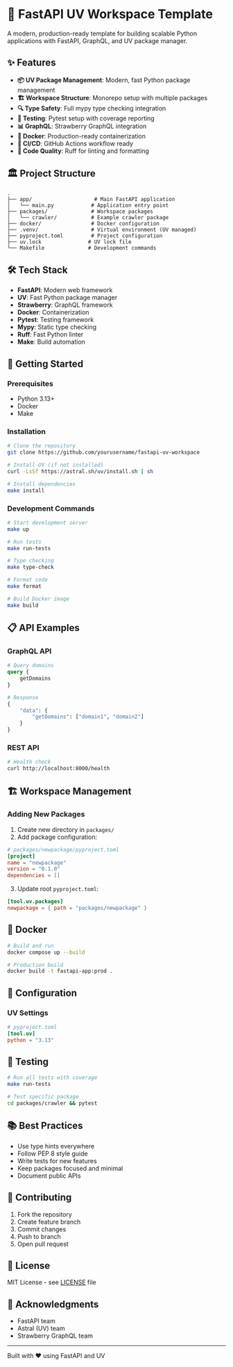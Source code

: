 # 🚀 FastAPI UV Workspace Template

A modern, production-ready template for building scalable Python applications with FastAPI, GraphQL, and UV package manager.

## ✨ Features

- **📦 UV Package Management**: Modern, fast Python package management
- **🏗️ Workspace Structure**: Monorepo setup with multiple packages
- **🔍 Type Safety**: Full mypy type checking integration
- **🧪 Testing**: Pytest setup with coverage reporting
- **📊 GraphQL**: Strawberry GraphQL integration
- **🐳 Docker**: Production-ready containerization
- **🔄 CI/CD**: GitHub Actions workflow ready
- **📝 Code Quality**: Ruff for linting and formatting

## 🏛️ Project Structure

```
.
├── app/                    # Main FastAPI application
│   └── main.py            # Application entry point
├── packages/              # Workspace packages
│   └── crawler/           # Example crawler package
├── docker/                # Docker configuration
├── .venv/                 # Virtual environment (UV managed)
├── pyproject.toml         # Project configuration
├── uv.lock               # UV lock file
└── Makefile              # Development commands
```

## 🛠️ Tech Stack

- **FastAPI**: Modern web framework
- **UV**: Fast Python package manager
- **Strawberry**: GraphQL framework
- **Docker**: Containerization
- **Pytest**: Testing framework
- **Mypy**: Static type checking
- **Ruff**: Fast Python linter
- **Make**: Build automation

## 🚦 Getting Started

### Prerequisites

- Python 3.13+
- Docker
- Make

### Installation

```bash
# Clone the repository
git clone https://github.com/yourusername/fastapi-uv-workspace

# Install UV (if not installed)
curl -LsSf https://astral.sh/uv/install.sh | sh

# Install dependencies
make install
```

### Development Commands

```bash
# Start development server
make up

# Run tests
make run-tests

# Type checking
make type-check

# Format code
make format

# Build Docker image
make build
```

## 📋 API Examples

### GraphQL API

```graphql
# Query domains
query {
    getDomains
}

# Response
{
    "data": {
        "getDomains": ["domain1", "domain2"]
    }
}
```

### REST API

```bash
# Health check
curl http://localhost:8000/health
```

## 🏗️ Workspace Management

### Adding New Packages

1. Create new directory in `packages/`
2. Add package configuration:

```toml
# packages/newpackage/pyproject.toml
[project]
name = "newpackage"
version = "0.1.0"
dependencies = []
```

3. Update root `pyproject.toml`:

```toml
[tool.uv.packages]
newpackage = { path = "packages/newpackage" }
```

## 🐳 Docker

```bash
# Build and run
docker compose up --build

# Production build
docker build -t fastapi-app:prod .
```

## 📝 Configuration

### UV Settings

```toml
# pyproject.toml
[tool.uv]
python = "3.13"
```

## 🧪 Testing

```bash
# Run all tests with coverage
make run-tests

# Test specific package
cd packages/crawler && pytest
```

## 📚 Best Practices

- Use type hints everywhere
- Follow PEP 8 style guide
- Write tests for new features
- Keep packages focused and minimal
- Document public APIs

## 🤝 Contributing

1. Fork the repository
2. Create feature branch
3. Commit changes
4. Push to branch
5. Open pull request

## 📜 License

MIT License - see [LICENSE](LICENSE) file

## 🙏 Acknowledgments

- FastAPI team
- Astral (UV) team
- Strawberry GraphQL team

---
Built with ❤️ using FastAPI and UV
